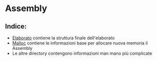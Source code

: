 # Assembly
## Indice:
- [Elaborato](./Elaborato/) contiene la struttura finale dell'elaborato
- [Malloc](./Malloc/allocaMemoria.s) contiene le informazioni base per allocare nuova memoria il Assembly
- Le altre directory contengono informazioni man mano più complicate
